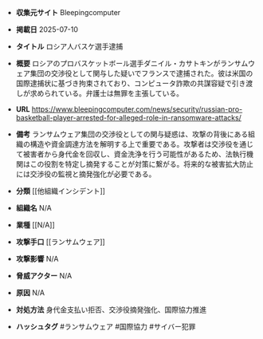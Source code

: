- **収集元サイト**
Bleepingcomputer

- **掲載日**
2025-07-10

- **タイトル**
ロシア人バスケ選手逮捕

- **概要**
ロシアのプロバスケットボール選手ダニイル・カサトキンがランサムウェア集団の交渉役として関与した疑いでフランスで逮捕された。彼は米国の国際逮捕状に基づき拘束されており、コンピュータ詐欺の共謀容疑で引き渡しが求められている。弁護士は無罪を主張している。

- **URL**
https://www.bleepingcomputer.com/news/security/russian-pro-basketball-player-arrested-for-alleged-role-in-ransomware-attacks/

- **備考**
ランサムウェア集団の交渉役としての関与疑惑は、攻撃の背後にある組織の構造や資金調達方法を解明する上で重要である。攻撃者は交渉役を通じて被害者から身代金を回収し、資金洗浄を行う可能性があるため、法執行機関はこの役割を特定し摘発することが対策に繋がる。将来的な被害拡大防止には交渉役の監視と摘発強化が必要である。

- **分類**
[[他組織インシデント]]

- **組織名**
N/A

- **業種**
[[N/A]]

- **攻撃手口**
[[ランサムウェア]]

- **攻撃影響**
N/A

- **脅威アクター**
N/A

- **原因**
N/A

- **対処方法**
身代金支払い拒否、交渉役摘発強化、国際協力推進

- **ハッシュタグ**
#ランサムウェア #国際協力 #サイバー犯罪
